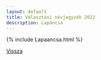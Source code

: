 ```yaml
---
layout: default
title: Választási névjegyzék 2022
description: Lapáncsa
---
```


{% include Lapaancsa.html %}

[Vissza](./)